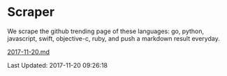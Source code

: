 # Scraper

We scrape the github trending page of these languages: go, python, javascript, swift, objective-c, ruby, and push a markdown result everyday.

[2017-11-20.md](https://github.com/henson/Scraper/blob/master/2017-11-20.md)

Last Updated: 2017-11-20 09:26:18
